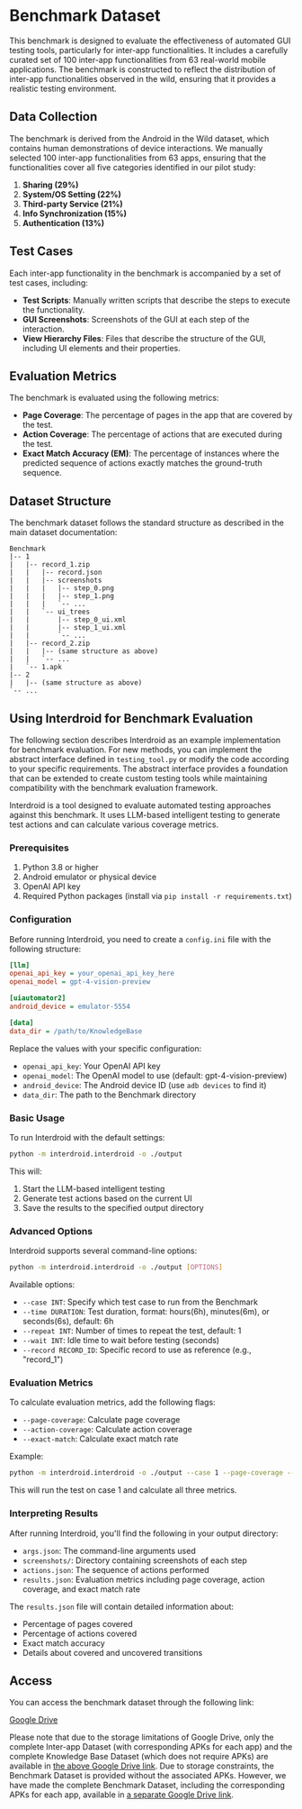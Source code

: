 # Benchmark Dataset

This benchmark is designed to evaluate the effectiveness of automated GUI testing tools, particularly for inter-app functionalities. It includes a carefully curated set of 100 inter-app functionalities from 63 real-world mobile applications. The benchmark is constructed to reflect the distribution of inter-app functionalities observed in the wild, ensuring that it provides a realistic testing environment.

## Data Collection
The benchmark is derived from the Android in the Wild dataset, which contains human demonstrations of device interactions. We manually selected 100 inter-app functionalities from 63 apps, ensuring that the functionalities cover all five categories identified in our pilot study:
1. ​**Sharing (29%)**
2. ​**System/OS Setting (22%)**
3. ​**Third-party Service (21%)**
4. ​**Info Synchronization (15%)**
5. ​**Authentication (13%)**

## Test Cases
Each inter-app functionality in the benchmark is accompanied by a set of test cases, including:
- ​**Test Scripts**: Manually written scripts that describe the steps to execute the functionality.
- ​**GUI Screenshots**: Screenshots of the GUI at each step of the interaction.
- ​**View Hierarchy Files**: Files that describe the structure of the GUI, including UI elements and their properties.

## Evaluation Metrics
The benchmark is evaluated using the following metrics:
- ​**Page Coverage**: The percentage of pages in the app that are covered by the test.
- ​**Action Coverage**: The percentage of actions that are executed during the test.
- ​**Exact Match Accuracy (EM)**: The percentage of instances where the predicted sequence of actions exactly matches the ground-truth sequence.

## Dataset Structure
The benchmark dataset follows the standard structure as described in the main dataset documentation:

```
Benchmark
|-- 1
|   |-- record_1.zip
|   |   |-- record.json
|   |   |-- screenshots
|   |   |   |-- step_0.png
|   |   |   |-- step_1.png
|   |   |   `-- ...
|   |   `-- ui_trees
|   |       |-- step_0_ui.xml
|   |       |-- step_1_ui.xml
|   |       `-- ...
|   |-- record_2.zip
|   |   |-- (same structure as above)
|   |   `-- ...
|   `-- 1.apk
|-- 2
|   |-- (same structure as above)
`-- ...
```

## Using Interdroid for Benchmark Evaluation

The following section describes Interdroid as an example implementation for benchmark evaluation. For new methods, you can implement the abstract interface defined in `testing_tool.py` or modify the code according to your specific requirements. The abstract interface provides a foundation that can be extended to create custom testing tools while maintaining compatibility with the benchmark evaluation framework.

Interdroid is a tool designed to evaluate automated testing approaches against this benchmark. It uses LLM-based intelligent testing to generate test actions and can calculate various coverage metrics.

### Prerequisites

1. Python 3.8 or higher
2. Android emulator or physical device
3. OpenAI API key
4. Required Python packages (install via `pip install -r requirements.txt`)

### Configuration

Before running Interdroid, you need to create a `config.ini` file with the following structure:

```ini
[llm]
openai_api_key = your_openai_api_key_here
openai_model = gpt-4-vision-preview

[uiautomator2]
android_device = emulator-5554

[data]
data_dir = /path/to/KnowledgeBase
```

Replace the values with your specific configuration:
- `openai_api_key`: Your OpenAI API key
- `openai_model`: The OpenAI model to use (default: gpt-4-vision-preview)
- `android_device`: The Android device ID (use `adb devices` to find it)
- `data_dir`: The path to the Benchmark directory

### Basic Usage

To run Interdroid with the default settings:

```bash
python -m interdroid.interdroid -o ./output
```

This will:
1. Start the LLM-based intelligent testing
2. Generate test actions based on the current UI
3. Save the results to the specified output directory

### Advanced Options

Interdroid supports several command-line options:

```bash
python -m interdroid.interdroid -o ./output [OPTIONS]
```

Available options:

- `--case INT`: Specify which test case to run from the Benchmark
- `--time DURATION`: Test duration, format: hours(6h), minutes(6m), or seconds(6s), default: 6h
- `--repeat INT`: Number of times to repeat the test, default: 1
- `--wait INT`: Idle time to wait before testing (seconds)
- `--record RECORD_ID`: Specific record to use as reference (e.g., "record_1")

### Evaluation Metrics

To calculate evaluation metrics, add the following flags:

- `--page-coverage`: Calculate page coverage
- `--action-coverage`: Calculate action coverage
- `--exact-match`: Calculate exact match rate

Example:

```bash
python -m interdroid.interdroid -o ./output --case 1 --page-coverage --action-coverage --exact-match
```

This will run the test on case 1 and calculate all three metrics.

### Interpreting Results

After running Interdroid, you'll find the following in your output directory:

- `args.json`: The command-line arguments used
- `screenshots/`: Directory containing screenshots of each step
- `actions.json`: The sequence of actions performed
- `results.json`: Evaluation metrics including page coverage, action coverage, and exact match rate

The `results.json` file will contain detailed information about:
- Percentage of pages covered
- Percentage of actions covered
- Exact match accuracy
- Details about covered and uncovered transitions

## Access

You can access the benchmark dataset through the following link:

[Google Drive](https://drive.google.com/drive/folders/1P3jdUHk7iM9JWvow4gmwUYRcEoyqUw4j?usp=sharing)

Please note that due to the storage limitations of Google Drive, only the complete Inter-app Dataset (with corresponding APKs for each app) and the complete Knowledge Base Dataset (which does not require APKs) are available in [the above Google Drive link](https://drive.google.com/drive/folders/1P3jdUHk7iM9JWvow4gmwUYRcEoyqUw4j?usp=sharing). Due to storage constraints, the Benchmark Dataset is provided without the associated APKs. However, we have made the complete Benchmark Dataset, including the corresponding APKs for each app, available in [a separate Google Drive link](https://drive.google.com/drive/folders/1rC_OTxIg5bqFRVaY636bfPOpV_P8-1eE?usp=sharing).




